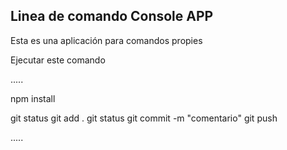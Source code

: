 ## Linea de comando Console APP

Esta es una aplicación para comandos propies

Ejecutar este comando

.....

npm install

git status
git add .
git status
git commit -m "comentario"
git push

.....

